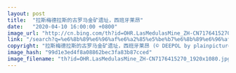 ```yaml
---
layout: post
title:  "拉斯梅德拉斯的古罗马金矿遗址，西班牙莱昂"
date:   "2020-04-10 16:00:00 +0800"
image_url: "http://cn.bing.com/th?id=OHR.LasMedulasMine_ZH-CN7176415270_1920x1080.jpg&rf=LaDigue_1920x1080.jpg&pid=hp"
link: "/search?q=%e6%8b%89%e6%96%af%e6%a2%85%e5%be%b7%e6%8b%89%e6%96%af&form=hpcapt&mkt=zh-cn"
copyright: "拉斯梅德拉斯的古罗马金矿遗址，西班牙莱昂 (© DEEPOL by plainpicture/David Santiago Garcia)"
image_hash: "99d1e3ed4f8a08862bec3fa83b87cced"
image_filename: "th?id=OHR.LasMedulasMine_ZH-CN7176415270_1920x1080.jpg&rf=LaDigue_1920x1080.jpg&pid=hp"
---
```

